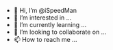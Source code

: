 - 👋 Hi, I’m @iSpeedMan
- 👀 I’m interested in ...
- 🌱 I’m currently learning ...
- 💞️ I’m looking to collaborate on ...
- 📫 How to reach me ...

<!---
iSpeedMan/iSpeedMan is a ✨ special ✨ repository because its `README.md` (this file) appears on your GitHub profile.
You can click the Preview link to take a look at your changes.
--->
